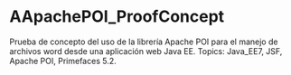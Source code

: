 # AApachePOI_ProofConcept
Prueba de concepto del uso de la librería Apache POI para el manejo de archivos word desde una aplicación web Java EE.
Topics: Java_EE7, JSF, Apache POI, Primefaces 5.2.
